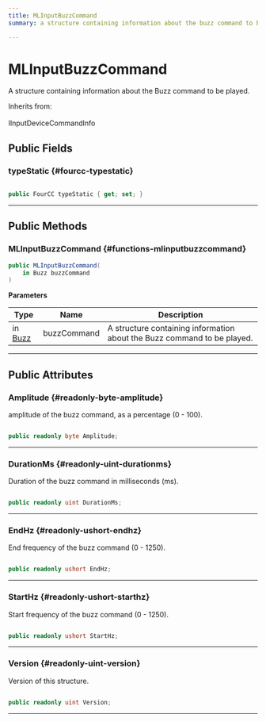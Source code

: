 ```yaml
---
title: MLInputBuzzCommand
summary: a structure containing information about the buzz command to be played. 

---
```


# MLInputBuzzCommand




A structure containing information about the Buzz command to be played.   


Inherits from: <br></br>IInputDeviceCommandInfo




## Public Fields

### typeStatic {#fourcc-typestatic}

```csharp

public FourCC typeStatic { get; set; }

```






-----------

## Public Methods

###  MLInputBuzzCommand {#functions-mlinputbuzzcommand}

```csharp
public MLInputBuzzCommand(
    in Buzz buzzCommand
)
```


**Parameters**

| Type | Name  | Description  | 
|--|--|--|
| in [Buzz](/unity-api/api/UnityEngine.XR.MagicLeap/InputSubsystem/Extensions/Haptics/UnityEngine.XR.MagicLeap.InputSubsystem.Extensions.Haptics.Buzz.md) |buzzCommand|A structure containing information about the Buzz command to be played. |






-----------

## Public Attributes

### Amplitude {#readonly-byte-amplitude}

amplitude of the buzz command, as a percentage (0 - 100). 

```csharp

public readonly byte Amplitude;

```






-----------

### DurationMs {#readonly-uint-durationms}

Duration of the buzz command in milliseconds (ms). 

```csharp

public readonly uint DurationMs;

```






-----------

### EndHz {#readonly-ushort-endhz}

End frequency of the buzz command (0 - 1250). 

```csharp

public readonly ushort EndHz;

```






-----------

### StartHz {#readonly-ushort-starthz}

Start frequency of the buzz command (0 - 1250). 

```csharp

public readonly ushort StartHz;

```






-----------

### Version {#readonly-uint-version}

Version of this structure. 

```csharp

public readonly uint Version;

```






-----------

